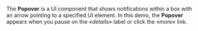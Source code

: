 The **Popover** is&nbsp;a&nbsp;UI component that shows notifications within a&nbsp;box with an&nbsp;arrow pointing to&nbsp;a&nbsp;specified&nbsp;UI element. In&nbsp;this demo, the **Popover** appears when you pause on&nbsp;the _&laquo;details&raquo;_ label or&nbsp;click the _&laquo;more&raquo;_ link.